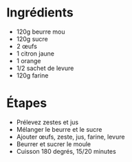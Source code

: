 # Ingrédients

* 120g beurre mou
* 120g sucre
* 2 œufs
* 1 citron jaune
* 1 orange
* 1/2 sachet de levure
* 120g farine

# Étapes

* Prélevez zestes et jus
* Mélanger le beurre et le sucre
* Ajouter œufs, zeste, jus, farine, levure
* Beurrer et sucrer le moule
* Cuisson 180 degrés, 15/20 minutes
